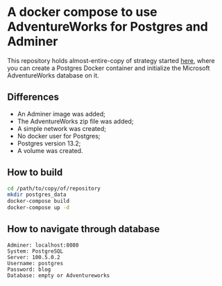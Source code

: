 # A docker compose to use AdventureWorks for Postgres and Adminer

This repository holds almost-entire-copy of strategy started [here](https://github.com/lorint/AdventureWorks-for-Postgres), where you can create a Postgres Docker container and initialize the Microsoft AdventureWorks database on it.

## Differences
* An Adminer image was added;
* The AdventureWorks zip file was added;
* A simple network was created;
* No docker user for Postgres;
* Postgres version 13.2;
* A volume was created.

## How to build

```sh
cd /path/to/copy/of/repository
mkdir postgres_data
docker-compose build
docker-compose up -d
```

## How to navigate through database
```
Adminer: localhost:8080
System: PostgreSQL
Server: 100.5.0.2
Username: postgres
Password: blog
Database: empty or Adventureworks
```